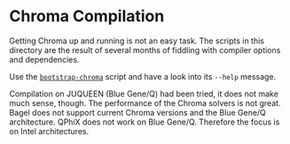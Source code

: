 # Chroma Compilation

Getting Chroma up and running is not an easy task. The scripts in this
directory are the result of several months of fiddling with compiler options
and dependencies.

Use the
[`bootstrap-chroma`](https://martin-ueding.de/apps/lqcd/bootstrap-chroma)
script and have a look into its `--help` message.

Compilation on JUQUEEN (Blue Gene/Q) had been tried, it does not make much
sense, though. The performance of the Chroma solvers is not great. Bagel does
not support current Chroma versions and the Blue Gene/Q architecture. QPhiX
does not work on Blue Gene/Q. Therefore the focus is on Intel architectures.
